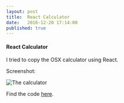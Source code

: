 ```yaml
---
layout: post
title:  React Calculator
date:   2016-12-20 17:14:00
published: true
---
```


#### React Calculator

I tried to copy the OSX calculator using React.

Screenshot:

![The calculator](https://s3.amazonaws.com/ajvarshneya/react-calculator.png)


Find the code [here](https://github.com/ajvarshneya/react-calculator).



